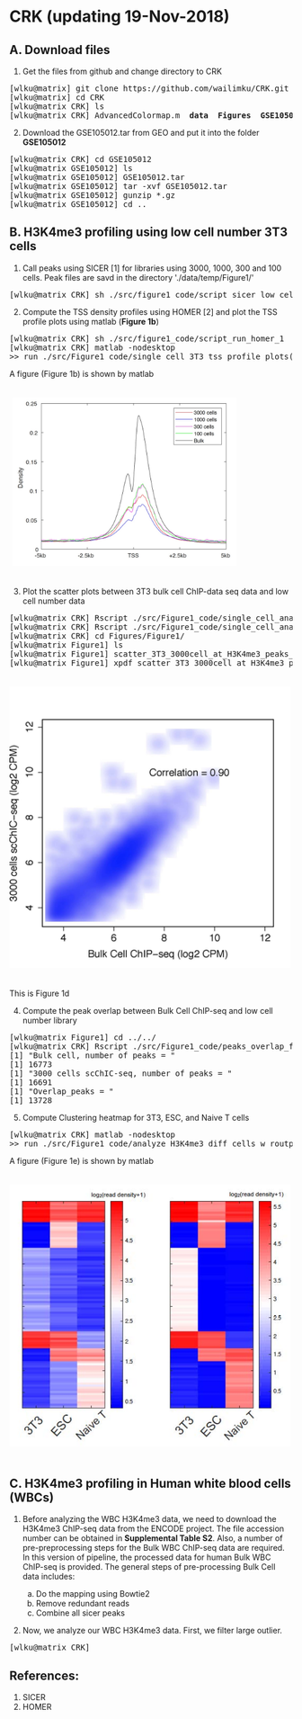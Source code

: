 # CRK (updating 19-Nov-2018)



A. Download files
--------------------------------------

1. Get the files from github and change directory to CRK

<pre>
[wlku@matrix] git clone https://github.com/wailimku/CRK.git
[wlku@matrix] cd CRK
[wlku@matrix CRK] ls
[wlku@matrix CRK] AdvancedColormap.m  <b>data</b>  <b>Figures</b>  <b>GSE105012</b>  README.md  <b>src</b> violin.m  violinplot.m
</pre>

2. Download the GSE105012.tar from GEO and put it into the folder  <b>GSE105012</b>
<pre>
[wlku@matrix CRK] cd GSE105012
[wlku@matrix GSE105012] ls
[wlku@matrix GSE105012] GSE105012.tar
[wlku@matrix GSE105012] tar -xvf GSE105012.tar
[wlku@matrix GSE105012] gunzip *.gz
[wlku@matrix GSE105012] cd ..
</pre>



B. H3K4me3 profiling  using low cell number 3T3 cells
--------------------------------------

1. Call peaks using SICER [1] for libraries using 3000, 1000, 300 and 100 cells. Peak files are savd in the directory './data/temp/Figure1/'
<pre>
[wlku@matrix CRK] sh ./src/figure1_code/script_sicer_low_cell
</pre>

2. Compute the TSS density profiles using HOMER [2] and plot the TSS profile plots using matlab (<b>Figure 1b</b>)
<pre>
[wlku@matrix CRK] sh ./src/figure1_code/script_run_homer_1
[wlku@matrix CRK] matlab -nodesktop
>> run ./src/Figure1_code/single_cell_3T3_tss_profile_plots(1,0)
</pre>

<p>A figure (Figure 1b) is shown by matlab</p>
<p><img src="Figures/Figure1/3T3_TSS_profiles.jpg" alt="Fig 1b" width="400" vspace="20" hspace="5" >
</p>

3. Plot the scatter plots between 3T3 bulk cell ChIP-data seq data and low cell number data
<pre>
[wlku@matrix CRK] Rscript ./src/Figure1_code/single_cell_analysze_H3K4me3_low_cell_num_scatter_bed2table.r
[wlku@matrix CRK] Rscript ./src/Figure1_code/single_cell_analysze_H3K4me3_low_cell_num_scatter_plot.r temp 1
[wlku@matrix CRK] cd Figures/Figure1/
[wlku@matrix Figure1] ls
[wlku@matrix Figure1] scatter_3T3_3000cell_at_H3K4me3_peaks_Fig1.pdf
[wlku@matrix Figure1] xpdf scatter_3T3_3000cell_at_H3K4me3_peaks_Fig1.pdf
</pre>

<p><img src="Figures/Figure1/scatter_3T3_3000cell_at_H3K4me3_peaks_Fig1.jpg" alt="Fig 1d" width="500" vspace="20">
</p>
<div style="text-align:justify;">
This is Figure 1d
</div>

<p></p>

4. Compute the peak overlap between Bulk Cell ChIP-seq and low cell number library
<pre>
[wlku@matrix Figure1] cd ../../
[wlku@matrix CRK] Rscript ./src/Figure1_code/peaks_overlap_for_3T3_cells.r 1
[1] "Bulk cell, number of peaks = "
[1] 16773
[1] "3000 cells scChIC-seq, number of peaks = "
[1] 16691
[1] "Overlap_peaks = "
[1] 13728
</pre>


5. Compute Clustering heatmap for 3T3, ESC, and Naive T cells
<pre>
[wlku@matrix CRK] matlab -nodesktop
>> run ./src/Figure1_code/analyze_H3K4me3_diff_cells_w_routput
</pre>
<p></p>

<p>A figure (Figure 1e) is shown by matlab</p>
<p><img src="Figures/Figure1/3T3_ESC_T_heatmap.jpg" alt="Fig 1e" width="500" vspace="20">

<p></p> 

C. H3K4me3 profiling in Human white blood cells (WBCs)
---------------------------------------------------------

1. Before analyzing the WBC H3K4me3 data, we need to download the H3K4me3 ChIP-seq data from the ENCODE project. The file accession number can be obtained in <b>Supplemental Table S2</b>. Also, a number of pre-preprocessing steps for the Bulk WBC ChIP-seq data are required. In this version of pipeline, the processed data for human Bulk WBC ChIP-seq is provided. The general steps of pre-processing Bulk Cell data includes:
<ul>
	<ol type="a">
		<li>Do the mapping using Bowtie2 </li>
		<li>Remove redundant reads </li>
		<li>Combine all sicer peaks</li>
	</ol>
</ul>

2. Now, we analyze our WBC H3K4me3 data. First, we filter large outlier.
<pre>
[wlku@matrix CRK]
</pre>





References:
--------------------------------------

1. SICER
2. HOMER
